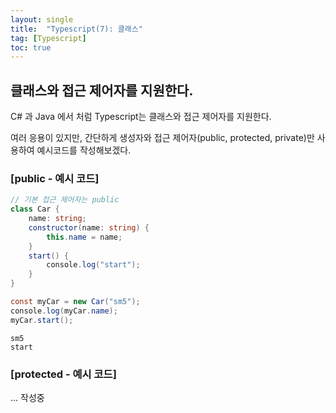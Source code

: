 ```yaml
---
layout: single
title:  "Typescript(7): 클래스"
tag: [Typescript]
toc: true 
---
```


## 클래스와 접근 제어자를 지원한다.

C# 과 Java 에서 처럼 Typescript는 클래스와 접근 제어자를 지원한다.

여러 응용이 있지만, 간단하게 생성자와 접근 제어자(public, protected, private)만 사용하여 예시코드를 작성해보겠다.



### [public - 예시 코드]

```c#
// 기본 접근 제어자는 public
class Car {
    name: string;
    constructor(name: string) {
        this.name = name;
    }
    start() {
        console.log("start");
    }
}

const myCar = new Car("sm5");
console.log(myCar.name);
myCar.start();
```

```
sm5
start
```





### [protected - 예시 코드]

... 작성중